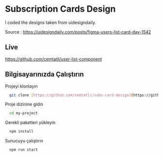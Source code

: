 
# Subscription Cards Design

I coded the designs taken from uidesigndaily.

Source : https://uidesigndaily.com/posts/figma-users-list-card-day-1542

## Live

https://github.com/cemtatli/user-list-component

## Bilgisayarınızda Çalıştırın

Projeyi klonlayın

```bash
  git clone [https://github.com/cemtatli/subs-card-design](https://github.com/cemtatli/user-list-component)
```

Proje dizinine gidin

```bash
  cd my-project
```

Gerekli paketleri yükleyin

```bash
  npm install
```

Sunucuyu çalıştırın

```bash
  npm run start
```

  

